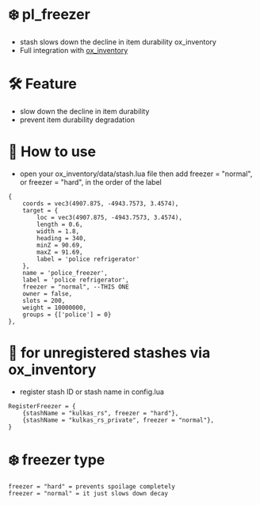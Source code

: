 # ❄️ pl_freezer
- stash slows down the decline in item durability ox_inventory
- Full integration with [ox_inventory](https://github.com/overextended/ox_inventory)

# 🛠️ Feature
* slow down the decline in item durability
* prevent item durability degradation

# 📖 How to use
- open your ox_inventory/data/stash.lua file then add freezer = "normal", or freezer = "hard", in the order of the label 
```
{
    coords = vec3(4907.875, -4943.7573, 3.4574),
    target = {
        loc = vec3(4907.875, -4943.7573, 3.4574),
        length = 0.6,
        width = 1.8,
        heading = 340,
        minZ = 90.69,
        maxZ = 91.69,
        label = 'police refrigerator'
    },
    name = 'police_freezer',
    label = 'police refrigerator',
    freezer = "normal", --THIS ONE
    owner = false,
    slots = 200,
    weight = 10000000,
    groups = {['police'] = 0}
},
```

# 📖 for unregistered stashes via ox_inventory
- register stash ID or stash name in config.lua
```
RegisterFreezer = {
    {stashName = "kulkas_rs", freezer = "hard"},
    {stashName = "kulkas_rs_private", freezer = "normal"},
}

```

# ❄️ freezer type
```
freezer = "hard" = prevents spoilage completely
freezer = "normal" = it just slows down decay
```